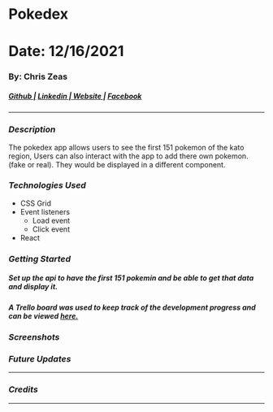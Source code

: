 # Pokedex
# Date: 12/16/2021 #
### By: Chris Zeas
##### [Github |](https://github.com/chriszc97) [Linkedin | ](https://www.linkedin.com/in/christopher-zeas-8929691b1/) [ Website |]() [ Facebook]()
***
### ***Description***
The pokedex app allows users to see the first 151 pokemon of the kato region, Users can also interact with the app to add there own pokemon. (fake or real). They would be displayed in a different component.
### ***Technologies Used***
* CSS Grid
* Event listeners
    * Load event
    * Click event
* React
### ***Getting Started***
##### Set up the api to have the first 151 pokemin and be able to get that data and display it. 
##### A Trello board was used to keep track of the development progress and can be viewed [here.](https://trello.com/b/k5wOt0qR/pokedex)
### ***Screenshots***

### ***Future Updates***

***

### ***Credits***

***

